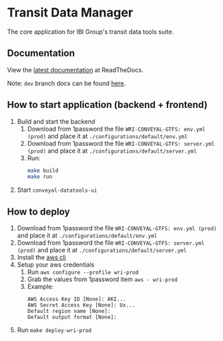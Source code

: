 # Transit Data Manager

The core application for IBI Group's transit data tools suite.

## Documentation

View the [latest documentation](http://conveyal-data-tools.readthedocs.org/en/latest/) at ReadTheDocs.

Note: `dev` branch docs can be found [here](http://conveyal-data-tools.readthedocs.org/en/dev/).

## How to start application (backend + frontend)

1. Build and start the backend
    1. Download from 1password the file `WRI-CONVEYAL-GTFS: env.yml (prod)` and place it at `./configurations/default/env.yml`
    2. Download from 1password the file `WRI-CONVEYAL-GTFS: server.yml (prod)` and place it at `./configurations/default/server.yml`
    2. Run:
        ```sh
        make build
        make run
        ```
2. Start `conveyal-datatools-ui`

## How to deploy

1. Download from 1password the file `WRI-CONVEYAL-GTFS: env.yml (prod)` and place it at `./configurations/default/env.yml`
2. Download from 1password the file `WRI-CONVEYAL-GTFS: server.yml (prod)` and place it at `./configurations/default/server.yml`
3. Install the [aws cli](https://docs.aws.amazon.com/cli/latest/userguide/getting-started-install.html)
4. Setup your aws credentials
    1. Run `aws configure --profile wri-prod`
    2. Grab the values from 1password item `aws - wri-prod`
    3. Example: 
        ```
        AWS Access Key ID [None]: AKI...
        AWS Secret Access Key [None]: Ux...
        Default region name [None]: 
        Default output format [None]: 
        ```
3. Run `make deploy-wri-prod`